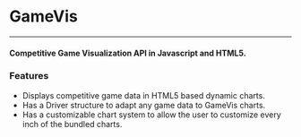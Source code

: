 # GameVis #
---
#### Competitive Game Visualization API in Javascript and HTML5. ####

### Features ###
* Displays competitive game data in HTML5 based dynamic charts.
* Has a Driver structure to adapt any game data to GameVis charts.
* Has a customizable chart system to allow the user to customize every inch of
the bundled charts.
